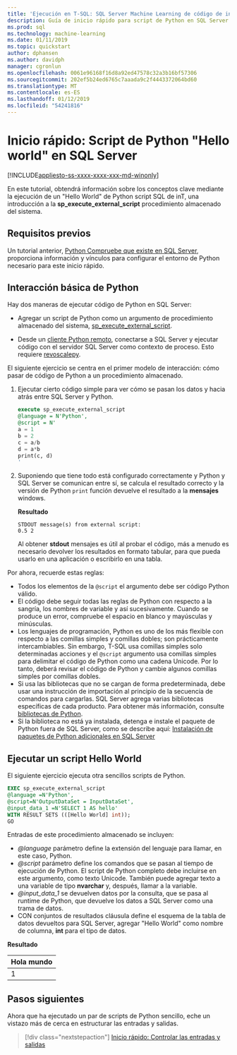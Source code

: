 ```yaml
---
title: 'Ejecución en T-SQL: SQL Server Machine Learning de código de inicio rápido para un Python básico "Hola mundo"'
description: Guía de inicio rápido para script de Python en SQL Server. Obtenga información sobre los conceptos básicos de llamar al script de Python con el procedimiento almacenado del sistema sp_execute_external_script en un ejercicio de hello world.
ms.prod: sql
ms.technology: machine-learning
ms.date: 01/11/2019
ms.topic: quickstart
author: dphansen
ms.author: davidph
manager: cgronlun
ms.openlocfilehash: 0061e96168f16d8a92ed47578c32a3b16bf57306
ms.sourcegitcommit: 202ef5b24ed6765c7aaada9c2f4443372064bd60
ms.translationtype: MT
ms.contentlocale: es-ES
ms.lasthandoff: 01/12/2019
ms.locfileid: "54241816"
---
```

# <a name="quickstart-hello-world-python-script-in-sql-server"></a>Inicio rápido: Script de Python "Hello world" en SQL Server 
[!INCLUDE[appliesto-ss-xxxx-xxxx-xxx-md-winonly](../../includes/appliesto-ss-xxxx-xxxx-xxx-md-winonly.md)]

En este tutorial, obtendrá información sobre los conceptos clave mediante la ejecución de un "Hello World" de Python script SQL de inT, una introducción a la **sp_execute_external_script** procedimiento almacenado del sistema. 

## <a name="prerequisites"></a>Requisitos previos

Un tutorial anterior, [Python Compruebe que existe en SQL Server](quickstart-python-verify.md), proporciona información y vínculos para configurar el entorno de Python necesario para este inicio rápido.

## <a name="basic-python-interaction"></a>Interacción básica de Python

Hay dos maneras de ejecutar código de Python en SQL Server:

+ Agregar un script de Python como un argumento de procedimiento almacenado del sistema, [sp_execute_external_script](../../relational-databases/system-stored-procedures/sp-execute-external-script-transact-sql.md).

+ Desde un [cliente Python remoto](../python/setup-python-client-tools-sql.md), conectarse a SQL Server y ejecutar código con el servidor SQL Server como contexto de proceso. Esto requiere [revoscalepy](../python/ref-py-revoscalepy.md).

El siguiente ejercicio se centra en el primer modelo de interacción: cómo pasar de código de Python a un procedimiento almacenado.

1. Ejecutar cierto código simple para ver cómo se pasan los datos y hacia atrás entre SQL Server y Python.

    ```sql
    execute sp_execute_external_script 
    @language = N'Python', 
    @script = N'
    a = 1
    b = 2
    c = a/b
    d = a*b
    print(c, d)
    '
    ```

2. Suponiendo que tiene todo está configurado correctamente y Python y SQL Server se comunican entre sí, se calcula el resultado correcto y la versión de Python `print` función devuelve el resultado a la **mensajes** windows.

    **Resultado**

    ```text
    STDOUT message(s) from external script: 
    0.5 2
    ```

    Al obtener **stdout** mensajes es útil al probar el código, más a menudo es necesario devolver los resultados en formato tabular, para que pueda usarlo en una aplicación o escribirlo en una tabla.

Por ahora, recuerde estas reglas:

+ Todos los elementos de la `@script` el argumento debe ser código Python válido. 
+ El código debe seguir todas las reglas de Python con respecto a la sangría, los nombres de variable y así sucesivamente. Cuando se produce un error, compruebe el espacio en blanco y mayúsculas y minúsculas.
+ Los lenguajes de programación, Python es uno de los más flexible con respecto a las comillas simples y comillas dobles; son prácticamente intercambiables. Sin embargo, T-SQL usa comillas simples solo determinadas acciones y el `@script` argumento usa comillas simples para delimitar el código de Python como una cadena Unicode. Por lo tanto, deberá revisar el código de Python y cambie algunos comillas simples por comillas dobles.
+ Si usa las bibliotecas que no se cargan de forma predeterminada, debe usar una instrucción de importación al principio de la secuencia de comandos para cargarlas. SQL Server agrega varias bibliotecas específicas de cada producto. Para obtener más información, consulte [bibliotecas de Python](../python/python-libraries-and-data-types.md).
+ Si la biblioteca no está ya instalada, detenga e instale el paquete de Python fuera de SQL Server, como se describe aquí: [Instalación de paquetes de Python adicionales en SQL Server](../python/install-additional-python-packages-on-sql-server.md)

## <a name="run-a-hello-world-script"></a>Ejecutar un script Hello World

El siguiente ejercicio ejecuta otra sencillos scripts de Python.

```sql
EXEC sp_execute_external_script
@language =N'Python',
@script=N'OutputDataSet = InputDataSet',
@input_data_1 =N'SELECT 1 AS hello'
WITH RESULT SETS (([Hello World] int));
GO
```

Entradas de este procedimiento almacenado se incluyen:

+ *@language* parámetro define la extensión del lenguaje para llamar, en este caso, Python.
+ *@script* parámetro define los comandos que se pasan al tiempo de ejecución de Python. El script de Python completo debe incluirse en este argumento, como texto Unicode. También puede agregar texto a una variable de tipo **nvarchar** y, después, llamar a la variable.
+ *@input_data_1* se devuelven datos por la consulta, que se pasa al runtime de Python, que devuelve los datos a SQL Server como una trama de datos.
+ CON conjuntos de resultados cláusula define el esquema de la tabla de datos devueltos para SQL Server, agregar "Hello World" como nombre de columna, **int** para el tipo de datos.

**Resultado**

| Hola mundo |
|-------------|
| 1 |

## <a name="next-steps"></a>Pasos siguientes

Ahora que ha ejecutado un par de scripts de Python sencillo, eche un vistazo más de cerca en estructurar las entradas y salidas.

> [!div class="nextstepaction"]
> [Inicio rápido: Controlar las entradas y salidas](quickstart-python-run-using-t-sql.md)
